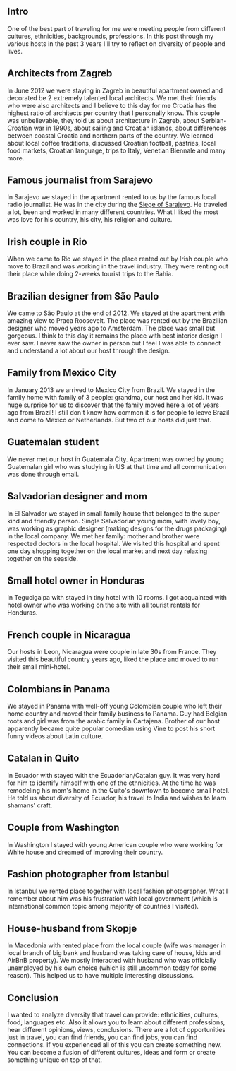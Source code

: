 <!--
name: Traveling and diversity
description: Traveling and diversity
author: Anton Podviaznikov
author_email: anton@hashobject.com
author_url: http://twitter.com/podviaznikov
author_github: podviaznikov
author_twitter: podviaznikov
author_avatar: /images/anton-avatar.png
location: Los Angeles, USA
date_created: 2015-05-25
date_modified: 2015-05-25
date_published: 2015-05-25
headline:
in_language: en
keywords: traveling, diversity, cultures
discussion_url: https://github.com/hashobject/blog.hashobject.com/issues/21
canonical_url: http://blog.hashobject.com/traveling-and-diversity
-->

## Intro

One of the best part of traveling for me were meeting people from different cultures, ethnicities, backgrounds, professions.
In this post through my various hosts in the past 3 years I'll try to reflect on diversity of people and lives.

## Architects from Zagreb

In June 2012 we were staying in Zagreb in beautiful apartment owned and decorated be 2 extremely talented local architects.
We met their friends who were also architects and I believe to this day for me Croatia has the highest ratio of architects per country that I personally know. This couple was unbelievable, they told us about architecture in Zagreb, about Serbian-Croatian war in 1990s, about sailing and Croatian islands, about differences between coastal Croatia and northern parts of the country. We learned about local coffee traditions, discussed Croatian football, pastries, local food markets, Croatian language, trips to Italy, Venetian Biennale and many more.


## Famous journalist from Sarajevo

In Sarajevo we stayed in the apartment rented to us by the famous local radio journalist. He was in the city during the [Siege of Sarajevo](https://www.wikiwand.com/en/Siege_of_Sarajevo). He traveled a lot, been and worked in many different countries. What I liked the most was love for his country, his city, his religion and culture.


## Irish couple in Rio

When we came to Rio we stayed in the place rented out by Irish couple who move to Brazil and was working in the travel industry. They were renting out their place while doing 2-weeks tourist trips to the Bahia.


## Brazilian designer from São Paulo

We came to São Paulo at the end of 2012. We stayed at the apartment with amazing view to Praça Roosevelt. The place was rented out by the Brazilian designer who moved years ago to Amsterdam. The place was small but gorgeous. I think to this day it remains the place with best interior design I ever saw. I never saw the owner in person but I feel I was able to connect and understand a lot about our host through the design.


## Family from Mexico City

In January 2013 we arrived to Mexico City from Brazil. We stayed in the family home with family of 3 people: grandma, our host and her kid. It was huge surprise for us to discover that the family moved here a lot of years ago from Brazil! I still don't know how common it is for people to leave Brazil and come to Mexico or Netherlands. But two of our hosts did just that.


## Guatemalan student

We never met our host in Guatemala City. Apartment was owned by young Guatemalan girl who was studying in US at that time and all communication was done through email.


## Salvadorian designer and mom

In El Salvador we stayed in small family house that belonged to the super kind and friendly person. Single Salvadorian young mom, with lovely boy, was working as graphic designer (making designs for the drugs packaging) in the local company. We met her family: mother and brother were respected doctors in the local hospital. We visited this hospital and spent one day shopping together on the local market and next day relaxing together on the seaside.


## Small hotel owner in Honduras

In Tegucigalpa with stayed in tiny hotel with 10 rooms. I got acquainted with hotel owner who was working on the site with all tourist rentals for Honduras.


## French couple in Nicaragua

Our hosts in Leon, Nicaragua were couple in late 30s from France. They visited this beautiful country years ago, liked the place and moved to run their small mini-hotel.


## Colombians in Panama

We stayed in Panama with well-off young Colombian couple who left their home country and moved their family business to Panama. Guy had Belgian roots and girl was from the arabic family in Cartajena. Brother of our host apparently became quite popular comedian using Vine to post his short funny videos about Latin culture.

## Catalan in Quito

In Ecuador with stayed with the Ecuadorian/Catalan guy. It was very hard for him to identify himself with one of the ethnicities. At the time he was remodeling his mom's home in the Quito's downtown to become small hotel. He told us about diversity of Ecuador, his travel to India and wishes to learn shamans' craft.

## Couple from Washington

In Washington I stayed with young American couple who were working for White house and dreamed of improving their country.

## Fashion photographer from Istanbul

In Istanbul we rented place together with local fashion photographer. What I remember about him was his frustration with local government (which is international common topic among majority of countries I visited).

## House-husband from Skopje

In Macedonia with rented place from the local couple (wife was manager in local branch of big bank and husband was taking care of house, kids and AirBnB property). We mostly interacted with husband who was officially unemployed by his own choice (which is still uncommon today for some reason). This helped us to have multiple interesting discussions.


## Conclusion

I wanted to analyze diversity that travel can provide: ethnicities, cultures, food, languages etc. Also it allows you to learn about different professions, hear different opinions, views, conclusions. There are a lot of opportunities just in travel, you can find friends, you can find jobs, you can find connections. If you experienced all of this you can create something new. You can become a fusion of different cultures, ideas and form or create something unique on top of that.
